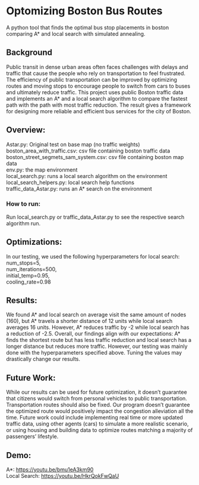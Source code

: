 # Optomizing Boston Bus Routes
A python tool that finds the optimal bus stop placements in boston comparing A* and local search with simulated annealing.

## Background
Public transit in dense urban areas often faces challenges with delays and traffic that cause the people who rely on transportation to feel frustrated. The efficiency of public transportation can be improved by optimizing routes and moving stops to encourage people to switch from cars to buses and ultimately reduce traffic. This project uses public Boston traffic data and implements an A* and a local search algorithm to compare the fastest path with the path with most traffic reduction. The result gives a framework for designing more reliable and efficient bus services for the city of Boston.

## Overview:
Astar.py: Original test on base map (no traffic weights)  
boston_area_with_traffic.csv: csv file containing boston traffic data  
boston_street_segmets_sam_system.csv: csv file containing boston map data  
env.py: the map environment  
local_search.py: runs a local search algorithm on the environment  
local_search_helpers.py: local search help functions  
traffic_data_Astar.py: runs an A* search on the environment  

### How to run:
Run local_search.py or traffic_data_Astar.py to see the respective search algorithm run.

## Optimizations:
In our testing, we used the following hyperparameters for local search:  
num_stops=5,  
num_iterations=500,  
initial_temp=0.95,  
cooling_rate=0.98

## Results:
We found A* and local search on average visit the same amount of nodes (160), but A* travels a shorter distance of 12 units while local search averages 16 units. However, A* reduces traffic by -2 while local search has a reduction of -2.5. Overall, our findings align with our expectations: A* finds the shortest route but has less traffic reduction and local search has a longer distance but reduces more traffic. However, our testing was mainly done with the hyperparameters specified above. Tuning the values may drastically change our results.

## Future Work:
While our results can be used for future optimization, it doesn’t guarantee that citizens would switch from personal vehicles to public transportation. Transportation routes should also be fixed. Our program doesn’t guarantee the optimized route would positively impact the congestion alleviation all the time. Future work could include implementing real time or more updated traffic data, using other agents (cars) to simulate a more realistic scenario, or using housing and building data to optimize routes matching a majority of passengers’ lifestyle.


## Demo:
A*: https://youtu.be/bmu1eA3km90  
Local Search: https://youtu.be/HkrQokFwQaU
